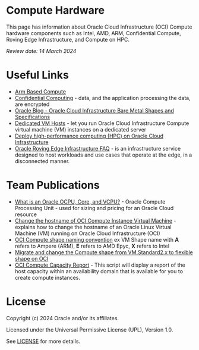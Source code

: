 # Compute Hardware

This page has information about Oracle Cloud Infrastructure (OCI) Compute hardware components such as Intel, AMD, ARM, Confidential Compute, Roving Edge Infrastructure, and Compute on HPC.

<i>Review date: 14 March 2024</i>

# Useful Links

- [Arm Based Compute](https://docs.oracle.com/en-us/iaas/Content/Compute/References/arm.htm)
- [Confidential Computing](https://docs.oracle.com/en-us/iaas/Content/Compute/References/confidential_compute.htm) - data, and the application processing the data, are encrypted 
- [Oracle Blog - Oracle Cloud Infrastructure Bare Metal Shapes and Specifications](https://blogs.oracle.com/cloud-infrastructure/post/oracle-cloud-infrastructure-bare-metal-shapes-and-specifications)
- [Dedicated VM Hosts](https://docs.oracle.com/en-us/iaas/Content/Compute/Concepts/dedicatedvmhosts.htm) - let you run Oracle Cloud Infrastructure Compute virtual machine (VM) instances on a dedicated server
- [Deploy high-performance computing (HPC) on Oracle Cloud Infrastructure](https://docs.oracle.com/en/solutions/deploy-hpc-on-oci/index.html#GUID-F216B94E-33C5-44A6-92F8-2DE1E5880242)
- [Oracle Roving Edge Infrastructure FAQ](https://www.oracle.com/cloud/roving-edge-infrastructure/faq/) - is an infrastructure service designed to host workloads and use cases that operate at the edge, in a disconnected manner.
 
# Team Publications

- [What is an Oracle OCPU, Core, and VCPU?](https://github.com/mariusscholtz/Oracle-Cloud-Infrastructure-resources/blob/main/what-is-ocpu-vcpu.md) - Oracle Compute Processing Unit - used for sizing and pricing for an Oracle Cloud resource
- [Change the hostname of OCI Compute Instance Virtual Machine](https://github.com/mariusscholtz/Oracle-Cloud-Infrastructure-resources/blob/main/rename-hostname.md) - explains how to change the hostname of an Oracle Linux Virtual Machine (VM) running on Oracle Cloud Infrastructure (OCI)
- [OCI Compute shape naming convention](https://github.com/mariusscholtz/Oracle-Cloud-Infrastructure-resources) ex VM Shape name with <b>A</b> refers to Ampere (ARM), <b>E</b> refers to AMD Epyc, <b>X</b> refers to Intel
- [Migrate and change the Compute shape from VM.Standard2.x to flexible shape on OCI](https://github.com/mariusscholtz/Oracle-Cloud-Infrastructure-resources/blob/main/VM-shapes/Migrate-VM.Standard2%20to%20Flex%20shape.pdf)
- [OCI Compute Capacity Report](https://github.com/Olygo/OCI_ComputeCapacityReport) - This script will display a report of the host capacity within an availability domain that is available for you to create compute instances.

# License

Copyright (c) 2024 Oracle and/or its affiliates.

Licensed under the Universal Permissive License (UPL), Version 1.0.

See [LICENSE](https://github.com/oracle-devrel/technology-engineering/blob/main/LICENSE) for more details.
